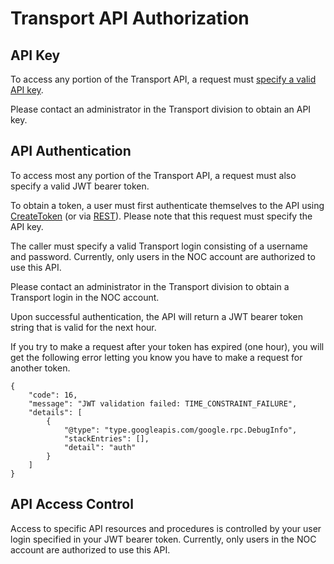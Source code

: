 # Transport API Authorization

## API Key

To access any portion of the Transport API, a request must [specify a valid API key](https://cloud.google.com/endpoints/docs/grpc/restricting-api-access-with-api-keys#calling_an_api_using_an_api_key).

Please contact an administrator in the Transport division to obtain an API key.

## API Authentication

To access most any portion of the Transport API, a request must also specify a valid JWT bearer token. 

To obtain a token, a user must first authenticate themselves to the API using [CreateToken](../../methods/Auth/CreateToken) (or via [REST](../../routes/v1/oauth/token/post)).  Please note that this request must specify the API key.

The caller must specify a valid Transport login consisting of a username and password. Currently, only users in the NOC 
account are authorized to use this API.

Please contact an administrator in the Transport division to obtain a Transport login in the NOC account.

Upon successful authentication, the API will return a JWT bearer token string that is valid for the next hour.

If you try to make a request after your token has expired (one hour), you will get the following error letting you know you have to make a request for another token.

    {
        "code": 16,
        "message": "JWT validation failed: TIME_CONSTRAINT_FAILURE",
        "details": [
            {
                "@type": "type.googleapis.com/google.rpc.DebugInfo",
                "stackEntries": [],
                "detail": "auth"
            }
        ]
    }

## API Access Control

Access to specific API resources and procedures is controlled by your user login specified in your JWT bearer token. Currently, only users in the NOC account are authorized to use this API.
